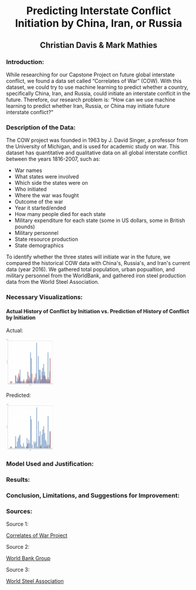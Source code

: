 
<h1 align="center">Predicting Interstate Conflict Initiation by China, Iran, or Russia</h1>
<h2 align="center">Christian Davis & Mark Mathies</h2>

<h3>Introduction:</h3>
<p>While researching for our Capstone Project on future global interstate conflict, we found a data set called “Correlates of War” (COW). With this dataset, we could try to use machine learning to predict whether a country, specifically China, Iran, and Russia, could initiate an interstate conflcit in the future. Therefore, our research problem is: “How can we use machine learning to predict whether Iran, Russia, or China may initiate future interstate conflict?”</p>

<h3>Description of the Data:</h3>
<p>The COW project was founded in 1963 by J. David Singer, a professor from the University of Michigan, and is used for academic study on war. This dataset has quantitative and qualitative data on all global interstate conflict between the years 1816-2007, such as:</p>
<ul>
  <li>War names</li>
  <li>What states were involved</li>
  <li>Which side the states were on</li>
  <li>Who initiated</li>
  <li>Where the war was fought</li>
  <li>Outcome of the war</li>
  <li>Year it started/ended</li>
  <li>How many people died for each state</li>
  <li>Military expenditure for each state (some in US dollars, some in British pounds)</li>
  <li>Military personnel</li>
  <li>State resource production</li>
  <li>State demographics</li>
</ul>
<p>To identify whether the three states will initiate war in the future, we compared the historical COW data with China's, Russia's, and Iran's current data (year 2016). We gathered total population, urban popualtion, and military personnel from the WorldBank, and gathered iron steel production data from the World Steel Association.</p>

<h3>Necessary Visualizations:</h3>
<h4>Actual History of Conflict by Initiation vs. Prediction of History of Conflict by Initiation</h4>
<p>Actual:</p>
<img src="historical_conflict.PNG" style="width:128px;height:128px;">
<p>Predicted:</p>
<img src="historical_conflict_predicted.PNG" style="width:128px;height:128px;">

<h3>Model Used and Justification:</h3>


<h3>Results:</h3>

<h3>Conclusion, Limitations, and Suggestions for Improvement:</h3>

<h3>Sources:</h3>
<p>Source 1:</p>
<a href="http://www.correlatesofwar.org/data-sets">Correlates of War Project</a>

<p>Source 2:</p>
<a href="https://www.worldbank.org/">World Bank Group</a>

<p>Source 3:</p>
<a href="https://www.worldsteel.org/en/dam/jcr:f9359dff-9546-4d6b-bed0-996201185b12/World+Steel+in+Figures+2018.pdf ">World Steel Association</a>
